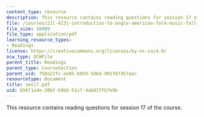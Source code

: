 ```yaml
---
content_type: resource
description: This resource contains reading questions for session 17 of the course.
file: /courses/21l-423j-introduction-to-anglo-american-folk-music-fall-2005/856f1ade20bfb9bb51cf4ab837fb7e9b_ses17.pdf
file_size: 10409
file_type: application/pdf
learning_resource_types:
- Readings
license: https://creativecommons.org/licenses/by-nc-sa/4.0/
ocw_type: OCWFile
parent_title: Readings
parent_type: CourseSection
parent_uid: 758a22fc-ee85-b859-5db4-991f87357aac
resourcetype: Document
title: ses17.pdf
uid: 856f1ade-20bf-b9bb-51cf-4ab837fb7e9b
---
```

This resource contains reading questions for session 17 of the course.